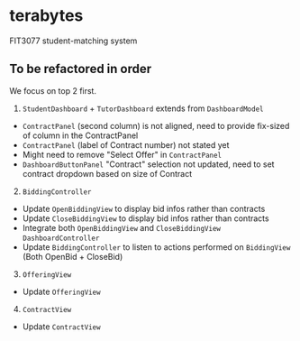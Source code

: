  # terabytes

FIT3077 student-matching system

## To be refactored in order

We focus on top 2 first. 

1. `StudentDashboard` + `TutorDashboard` extends from `DashboardModel`
- `ContractPanel` (second column) is not aligned, need to provide fix-sized of column in the ContractPanel
- `ContractPanel` (label of Contract number) not stated yet
- Might need to remove "Select Offer" in `ContractPanel`
- `DashboardButtonPanel` "Contract" selection not updated, need to set contract dropdown based on size of Contract

2. `BiddingController`
- Update `OpenBiddingView` to display bid infos rather than contracts
- Update `CloseBiddingView` to display bid infos rather than contracts
- Integrate both `OpenBiddingView` and `CloseBiddingView` `DashboardController`
- Update `BiddingController` to listen to actions performed on `BiddingView` (Both OpenBid + CloseBid)

3. `OfferingView`
- Update `OfferingView` 

4. `ContractView`
- Update `ContractView`

